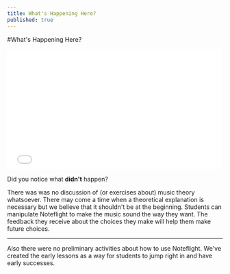 ```yaml
---
title: What's Happening Here?
published: true
---
```


#What's Happening Here?

<iframe src="//player.vimeo.com/video/114421919?title=0&amp;byline=0&amp;portrait=0" width="500" height="281" frameborder="0" webkitallowfullscreen mozallowfullscreen allowfullscreen></iframe>

Did you notice what **didn't** happen? 

There was was no discussion of (or exercises about) music theory whatsoever. There may come a time when a theoretical explanation is necessary but we believe that it shouldn't be at the beginning. Students can manipulate Noteflight to make the music sound the way they want. The feedback they receive about the choices they make will help them make future choices. 

---

Also there were no preliminary activities about how to use Noteflight. We've created the early lessons as a way for students to jump right in and have early successes. 








